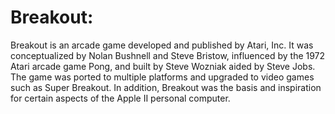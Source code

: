 # Breakout:
Breakout is an arcade game developed and published by Atari, Inc. It was conceptualized by Nolan Bushnell and Steve Bristow,
influenced by the 1972 Atari arcade game Pong, and built by Steve Wozniak aided by Steve Jobs.
The game was ported to multiple platforms and upgraded to video games such as Super Breakout.
In addition, Breakout was the basis and inspiration for certain aspects of the Apple II personal computer.